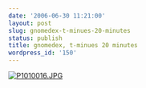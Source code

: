 ```yaml
---
date: '2006-06-30 11:21:00'
layout: post
slug: gnomedex-t-minues-20-minutes
status: publish
title: gnomedex, t-minues 20 minutes
wordpress_id: '150'
---
```



[![P1010016.JPG](http://journal.paul.querna.org/files/P1010016-tm.jpg)](http://journal.paul.querna.org/files/P1010016.JPG)

